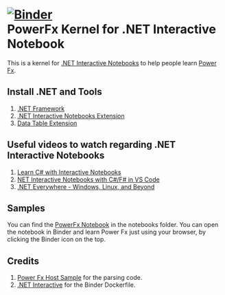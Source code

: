 [![Binder](https://mybinder.org/badge_logo.svg)](https://mybinder.org/v2/gh/rajyraman/Power-Fx-.NET-Interactive/main?urlpath=lab) <br>
PowerFx Kernel for .NET Interactive Notebook
=====================================

This is a kernel for [.NET Interactive Notebooks](https://github.com/dotnet/interactive) to help people learn [Power Fx](https://github.com/microsoft/Power-Fx).

## Install .NET and Tools

1. [.NET Framework](https://dot.net/learntocode)
2. [.NET Interactive Notebooks Extension](https://marketplace.visualstudio.com/items?itemName=ms-dotnettools.dotnet-interactive-vscode)
3. [Data Table Extension](https://marketplace.visualstudio.com/items?itemName=RandomFractalsInc.vscode-data-table)

## Useful videos to watch regarding .NET Interactive Notebooks

1. [Learn C# with Interactive Notebooks](https://www.youtube.com/watch?v=xdmdR2JfKfM)
2. [NET Interactive Notebooks with C#/F# in VS Code](https://www.youtube.com/watch?v=DMYtIJT1OeU)
3. [.NET Everywhere - Windows, Linux, and Beyond](https://www.youtube.com/watch?v=ZM6OO2lkxA4)

## Samples

You can find the [PowerFx Notebook](./notebooks/PowerFx.ipynb) in the notebooks folder. You can open the notebook in Binder and learn Power Fx just using your browser, by clicking the Binder icon on the top.

## Credits

1. [Power Fx Host Sample](https://github.com/microsoft/power-fx-host-samples) for the parsing code.
2. [.NET Interactive](https://github.com/dotnet/interactive) for the Binder Dockerfile.
